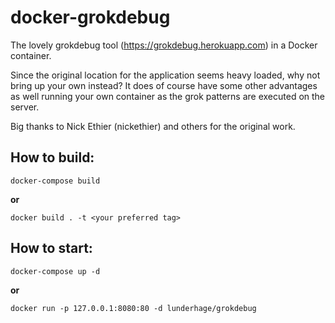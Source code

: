 # docker-grokdebug
The lovely grokdebug tool (https://grokdebug.herokuapp.com) in a Docker container.

Since the original location for the application seems heavy loaded, why not bring up your own instead? It does of course have some other advantages as well running your own container as the grok patterns are executed on the server.

Big thanks to Nick Ethier (nickethier) and others for the original work.

## How to build:

`docker-compose build`

**or**

`docker build . -t <your preferred tag>`

## How to start:

`docker-compose up -d`

**or**

`docker run -p 127.0.0.1:8080:80 -d lunderhage/grokdebug`
